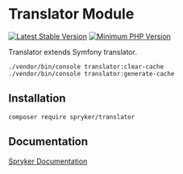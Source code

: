 # Translator Module
[![Latest Stable Version](https://poser.pugx.org/spryker/translator/v/stable.svg)](https://packagist.org/packages/spryker/translator)
[![Minimum PHP Version](https://img.shields.io/badge/php-%3E%3D%208.0-8892BF.svg)](https://php.net/)

Translator extends Symfony translator.

```
./vendor/bin/console translator:clear-cache
./vendor/bin/console translator:generate-cache
```

## Installation

```
composer require spryker/translator
```

## Documentation

[Spryker Documentation](https://docs.spryker.com)
